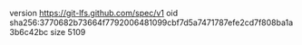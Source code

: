 version https://git-lfs.github.com/spec/v1
oid sha256:3770682b73664f7792006481099cbf7d5a7471787efe2cd7f808ba1a3b6c42bc
size 5109
